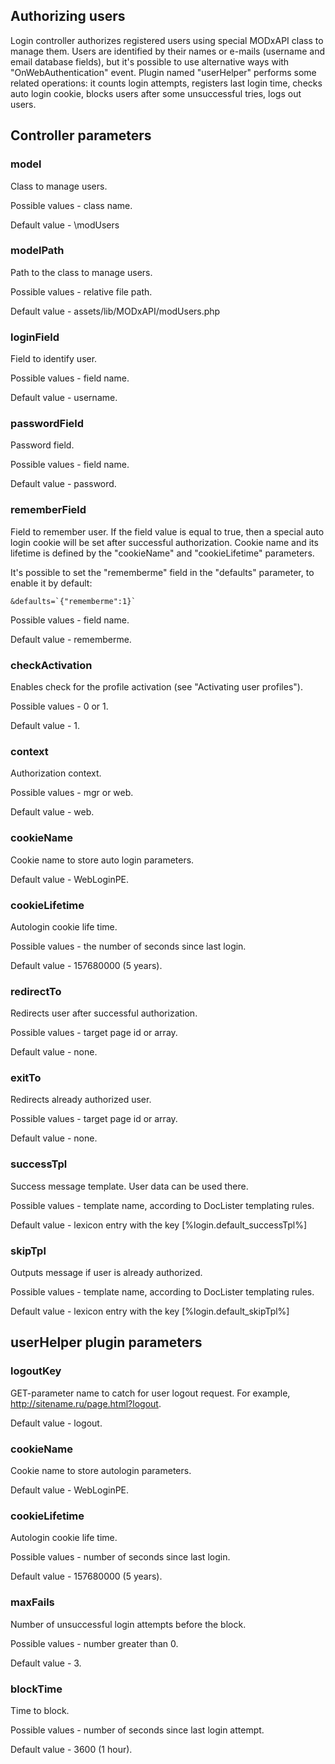 ## Authorizing users

Login controller authorizes registered users using special MODxAPI class to manage them. Users are identified by their names or e-mails (username and email database fields), but it's possible to use alternative ways with "OnWebAuthentication" event. Plugin named "userHelper" performs some related operations: it counts login attempts, registers last login time, checks auto login cookie, blocks users after some unsuccessful tries, logs out users.    

## Controller parameters

### model
Class to manage users.

Possible values - class name.

Default value - \modUsers

### modelPath
Path to the class to manage users.

Possible values - relative file path.

Default value - assets/lib/MODxAPI/modUsers.php

### loginField
Field to identify user.

Possible values - field name.

Default value - username.

### passwordField
Password field.

Possible values - field name.

Default value - password.

### rememberField
Field to remember user. If the field value is equal to true, then a special auto login cookie will be set after successful authorization. Cookie name and its lifetime is defined by the "cookieName" and "cookieLifetime" parameters.

It's possible to set the "rememberme" field in the "defaults" parameter, to enable it by default:
```
&defaults=`{"rememberme":1}`
```

Possible values - field name.

Default value - rememberme.

### checkActivation
Enables check for the profile activation (see "Activating user profiles"). 

Possible values - 0 or 1.

Default value - 1.

### context
Authorization context.

Possible values - mgr or web.

Default value - web.

### cookieName
Cookie name to store auto login parameters.

Default value - WebLoginPE.

### cookieLifetime
Autologin cookie life time.

Possible values - the number of seconds since last login.

Default value - 157680000 (5 years).

### redirectTo
Redirects user after successful authorization.

Possible values - target page id or array.

Default value - none.

### exitTo
Redirects already authorized user.

Possible values - target page id or array.

Default value - none.

### successTpl
Success message template. User data can be used there.

Possible values - template name, according to DocLister templating rules.

Default value - lexicon entry with the key [%login.default_successTpl%]

### skipTpl
Outputs message if user is already authorized.

Possible values - template name, according to DocLister templating rules.

Default value - lexicon entry with the key [%login.default_skipTpl%]

## userHelper plugin parameters
### logoutKey
GET-parameter name to catch for user logout request. For example, http://sitename.ru/page.html?logout.

Default value - logout.

### cookieName
Cookie name to store autologin parameters.

Default value - WebLoginPE.

### cookieLifetime
Autologin cookie life time.

Possible values - number of seconds since last login.

Default value - 157680000 (5 years).

### maxFails
Number of unsuccessful login attempts before the block.

Possible values - number greater than 0.

Default value - 3.

### blockTime
Time to block.

Possible values - number of seconds since last login attempt.

Default value - 3600 (1 hour).

